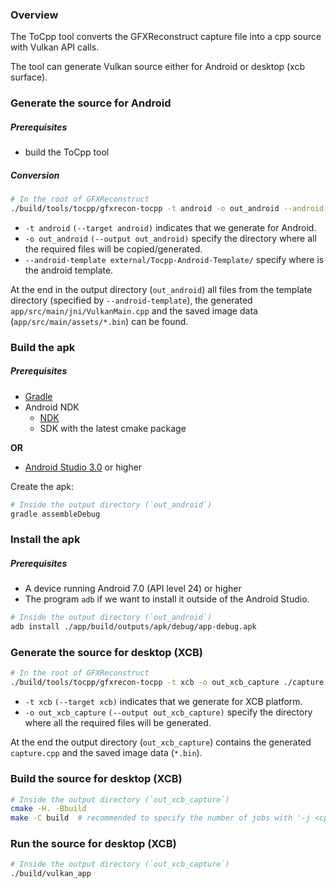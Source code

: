 ### Overview

The ToCpp tool converts the GFXReconstruct capture file into a cpp source with Vulkan API calls.

The tool can generate Vulkan source either for Android or desktop (xcb surface).

### Generate the source for Android

##### Prerequisites
- build the ToCpp tool

##### Conversion

```sh
# In the root of GFXReconstruct
./build/tools/tocpp/gfxrecon-tocpp -t android -o out_android --android-template external/Tocpp-Android-Template/ ./android_capture.gfxr
```

- `-t android` `(--target android)` indicates that we generate for Android.
- `-o out_android` `(--output out_android)` specify the directory where all the required files will be copied/generated.
- `--android-template external/Tocpp-Android-Template/` specify where is the android template.

At the end in the output directory (`out_android`) all files from the template directory (specified by `--android-template`), the generated `app/src/main/jni/VulkanMain.cpp` and the saved image data (`app/src/main/assets/*.bin`) can be found.

### Build the apk

##### Prerequisites
- [Gradle](https://gradle.org/install/)
- Android NDK
    * [NDK](https://developer.android.com/ndk/downloads/index.html)
    * SDK with the latest cmake package

**OR**

- [Android Studio 3.0](https://developer.android.com/studio/index.html) or higher

Create the apk:

```sh
# Inside the output directory (`out_android`)
gradle assembleDebug
```

### Install the apk

##### Prerequisites
- A device running Android 7.0 (API level 24) or higher
- The program `adb` if we want to install it outside of the Android Studio.

```sh
# Inside the output directory (`out_android`)
adb install ./app/build/outputs/apk/debug/app-debug.apk
```
### Generate the source for desktop (XCB)

```sh
# In the root of GFXReconstruct
./build/tools/tocpp/gfxrecon-tocpp -t xcb -o out_xcb_capture ./capture.gfxr
```

- `-t xcb` `(--target xcb)` indicates that we generate for XCB platform.
- `-o out_xcb_capture` `(--output out_xcb_capture)` specify the directory where all the required files will be generated.

At the end the output directory (`out_xcb_capture`) contains the generated `capture.cpp` and the saved image data (`*.bin`).

### Build the source for desktop (XCB)

```sh
# Inside the output directory (`out_xcb_capture`)
cmake -H. -Bbuild
make -C build  # recommended to specify the number of jobs with '-j <cpu_num>'. For example: make -C build -j ${nproc}
```

### Run the source for desktop (XCB)

```sh
# Inside the output directory (`out_xcb_capture`)
./build/vulkan_app
```
